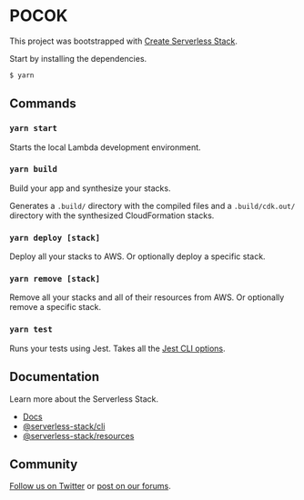 # POCOK

This project was bootstrapped with [Create Serverless Stack](https://docs.serverless-stack.com/packages/create-serverless-stack).

Start by installing the dependencies.

```bash
$ yarn
```

## Commands

### `yarn start`

Starts the local Lambda development environment.

### `yarn build`

Build your app and synthesize your stacks.

Generates a `.build/` directory with the compiled files and a `.build/cdk.out/` directory with the synthesized CloudFormation stacks.

### `yarn deploy [stack]`

Deploy all your stacks to AWS. Or optionally deploy a specific stack.

### `yarn remove [stack]`

Remove all your stacks and all of their resources from AWS. Or optionally remove a specific stack.

### `yarn test`

Runs your tests using Jest. Takes all the [Jest CLI options](https://jestjs.io/docs/en/cli).

## Documentation

Learn more about the Serverless Stack.

- [Docs](https://docs.serverless-stack.com)
- [@serverless-stack/cli](https://docs.serverless-stack.com/packages/cli)
- [@serverless-stack/resources](https://docs.serverless-stack.com/packages/resources)

## Community

[Follow us on Twitter](https://twitter.com/ServerlessStack) or [post on our forums](https://discourse.serverless-stack.com).
